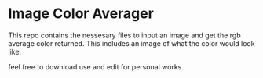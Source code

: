 # Image Color Averager

This repo contains the nessesary files to input an image and get the rgb average color returned. This includes an image of what the color would look like.

feel free to download use and edit for personal works.